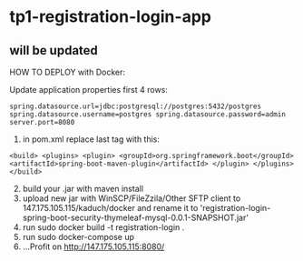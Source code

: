 # tp1-registration-login-app
## will be updated

HOW TO DEPLOY with Docker:

Update application properties first 4 rows:

`spring.datasource.url=jdbc:postgresql://postgres:5432/postgres
spring.datasource.username=postgres
spring.datasource.password=admin
server.port=8080`


1. in pom.xml replace last <build> tag with this:
  
  `<build>
		<plugins>
			<plugin>
				<groupId>org.springframework.boot</groupId>
				<artifactId>spring-boot-maven-plugin</artifactId>
  		</plugin>
		</plugins>
  </build>`
  
2. build your .jar with maven install
3. upload new jar with WinSCP/FileZzila/Other SFTP client to 147.175.105.115/kaduch/docker and rename it to 'registration-login-spring-boot-security-thymeleaf-mysql-0.0.1-SNAPSHOT.jar'
4. run sudo docker build -t registration-login .
5. run sudo docker-compose up
6. ...Profit on http://147.175.105.115:8080/

